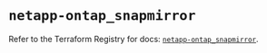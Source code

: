 # `netapp-ontap_snapmirror`

Refer to the Terraform Registry for docs: [`netapp-ontap_snapmirror`](https://registry.terraform.io/providers/netapp/netapp-ontap/2.3.0/docs/resources/snapmirror).
